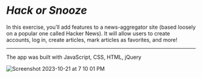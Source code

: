 # *Hack or Snooze*

In this exercise, you’ll add features to a news-aggregator site (based loosely on a popular one called Hacker News). It will allow users to create accounts, log in, create articles, mark articles as favorites, and more!

---
The app was built with JavaScript, CSS, HTML, jQuery

![Screenshot 2023-10-21 at 7 10 01 PM](https://github.com/pharmon9847/hack-or-snooze/assets/55819132/630f8b7f-db97-4c92-844d-9fcae1ae0283)
